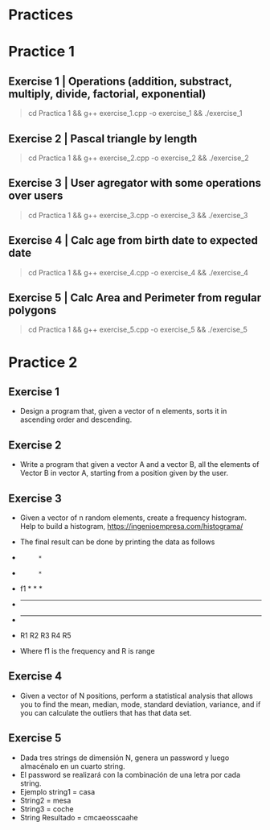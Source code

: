 # Practices


# Practice 1

## Exercise 1 | Operations (addition, substract, multiply, divide, factorial, exponential)
> cd Practica 1 && g++ exercise_1.cpp -o exercise_1 && ./exercise_1

## Exercise 2 | Pascal triangle by length
> cd Practica 1 && g++ exercise_2.cpp -o exercise_2 && ./exercise_2

## Exercise 3 | User agregator with some operations over users
> cd Practica 1 && g++ exercise_3.cpp -o exercise_3 && ./exercise_3

## Exercise 4 | Calc age from birth date to expected date
> cd Practica 1 && g++ exercise_4.cpp -o exercise_4 && ./exercise_4

## Exercise 5 | Calc Area and Perimeter from regular polygons
> cd Practica 1 && g++ exercise_5.cpp -o exercise_5 && ./exercise_5

# Practice 2

## Exercise 1
- Design a program that, given a vector of n elements, sorts it in ascending order and descending.

## Exercise 2
- Write a program that given a vector A and a vector B, all the elements of Vector B in vector A, starting from a position given by the user.

## Exercise 3
- Given a vector of n random elements, create a frequency histogram. Help to build a histogram, https://ingenioempresa.com/histograma/

- The final result can be done by printing the data as follows
-          *
-          *
- f1    *  *  *
-    *  *  *  *  *
-    *  *  *  *  *
-    R1 R2 R3 R4 R5
- Where f1 is the frequency and R is range


## Exercise 4
- Given a vector of N positions, perform a statistical analysis that allows you to find the mean, median, mode, standard deviation, variance, and if you can calculate the outliers that has that data set.


## Exercise 5
- Dada tres strings de dimensión N, genera un password y luego almacénalo en un cuarto string.
- El password se realizará con la combinación de una letra por cada string.
- Ejemplo string1 = casa
- String2 = mesa
- String3 = coche
- String Resultado = cmcaeosscaahe